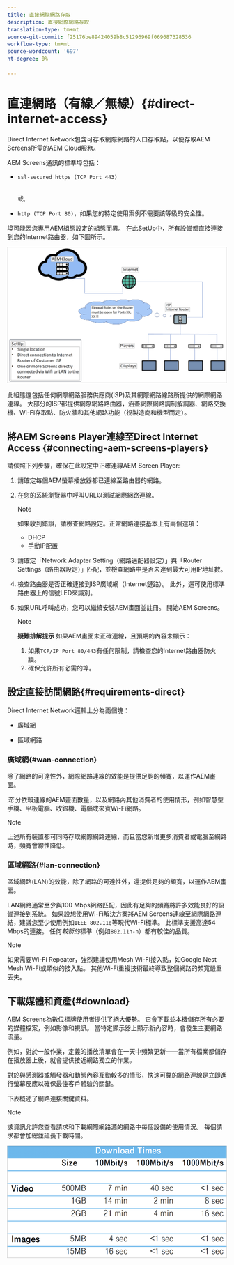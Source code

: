 ```yaml
---
title: 直接網際網路存取
description: 直接網際網路存取
translation-type: tm+mt
source-git-commit: f25176be89424059b8c51296969f069687328536
workflow-type: tm+mt
source-wordcount: '697'
ht-degree: 0%

---
```



# 直連網路（有線／無線）{#direct-internet-access}

Direct Internet Network包含可存取網際網路的入口存取點，以便存取AEM Screens所需的AEM Cloud服務。

AEM Screens通訊的標準埠包括：
* `ssl-secured https (TCP Port 443)`

   <br>或,</br>

* `http (TCP Port 80)`，如果您的特定使用案例不需要該等級的安全性。

埠可能因您專用AEM組態設定的組態而異。 在此SetUp中，所有設備都直接連接到您的Internet路由器，如下圖所示。

![](/help/assets/direct-access-2.png)

此組態還包括任何網際網路服務供應商(ISP)及其網際網路線路所提供的網際網路連線。 大部分的ISP都提供網際網路路由器，涵蓋網際網路調制解調器、網路交換機、Wi-Fi存取點、防火牆和其他網路功能（視製造商和機型而定）。

## 將AEM Screens Player連線至Direct Internet Access {#connecting-aem-screens-players}

請依照下列步驟，確保在此設定中正確連線AEM Screen Player:

1. 請確定每個AEM螢幕播放器都已連線至路由器的網路。
1. 在您的系統瀏覽器中呼叫URL以測試網際網路連線。

   >[!NOTE]
   >如果收到錯誤，請檢查網路設定。正常網路連接基本上有兩個選項：
   >* DHCP
   >* 手動IP配置


1. 請確定「Network Adapter Setting（網路適配器設定）」與「Router Settings（路由器設定）」匹配，並檢查網路中是否未達到最大可用IP地址數。

1. 檢查路由器是否正確連接到ISP廣域網（Internet鏈路）。 此外，還可使用標準路由器上的信號LED來識別。
1. 如果URL呼叫成功，您可以繼續安裝AEM畫面並註冊。 開始AEM Screens。

   >[!NOTE]
   >**疑難排解提示**
   >如果AEM畫面未正確連線，且預期的內容未顯示：
   >
   >1. 如果`TCP/IP Port 80/443`有任何限制，請檢查您的Internet路由器防火牆。
   >1. 確保允許所有必需的埠。


## 設定直接訪問網路{#requirements-direct}

Direct Internet Network邏輯上分為兩個塊：

* 廣域網

* 區域網路

### 廣域網{#wan-connection}

除了網路的可達性外，網際網路連線的效能是提供足夠的頻寬，以運作AEM畫面。

*充* 分依賴連線的AEM畫面數量，以及網路內其他消費者的使用情形，例如智慧型手機、平板電腦、收銀機、電腦或來賓Wi-Fi網路。

>[!NOTE]
>
>上述所有裝置都可同時存取網際網路連線，而且當您新增更多消費者或電腦至網路時，頻寬會線性降低。

### 區域網路{#lan-connection}

區域網路(LAN)的效能，除了網路的可達性外，還提供足夠的頻寬，以運作AEM畫面。

LAN網路通常至少與100 Mbps網路匹配，因此有足夠的頻寬將許多效能良好的設備連接到系統。
如果設想使用Wi-Fi解決方案將AEM Screens連線至網際網路連結，建議您至少使用例如`IEEE 802.11g`等現代Wi-Fi標準。 此標準支援高達54 Mbps的連接。 任何&#x200B;*較新的*&#x200B;標準（例如`802.11h-n`）都有較佳的品質。

>[!NOTE]
>
>如果需要Wi-Fi Repeater，強烈建議使用Mesh Wi-Fi接入點，如Google Nest Mesh Wi-Fi或類似的接入點。 其他Wi-Fi重複技術最終導致整個網路的頻寬嚴重丟失。

## 下載媒體和資產{#download}

AEM Screens為數位標牌使用者提供了絕大優勢。 它會下載並本機儲存所有必要的媒體檔案，例如影像和視訊。 當特定顯示器上顯示新內容時，會發生主要網路流量。

例如，對於一般作業，定義的播放清單會在一天中頻繁更新——當所有檔案都儲存在播放器上後，就會提供接近網路獨立的作業。

對於與感測器或觸發器和動態內容互動較多的情形，快速可靠的網路連線是立即進行螢幕反應以確保最佳客戶體驗的關鍵。

下表概述了網路連接關鍵資料。

>[!NOTE]
>
>該資訊允許您查看請求和下載網際網路源的網路中每個設備的使用情況。 每個請求都會加總並延長下載時間。

![](/help/assets/download-times-direct.png)

